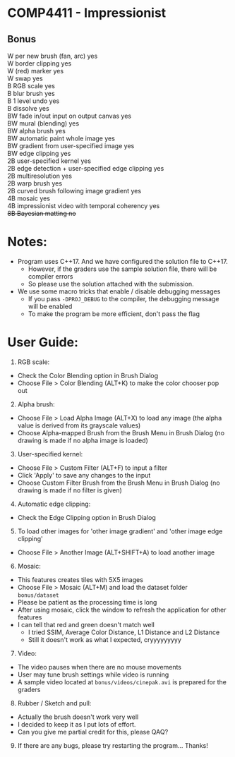 # COMP4411 - Impressionist

## Bonus

W per new brush (fan, arc)						yes  
W border clipping					yes  
W (red) marker						yes  
W swap							yes  
B RGB scale						yes  
B blur brush					yes  
B 1 level undo						yes  
B dissolve						yes  
BW fade in/out input on output canvas			yes  
BW mural (blending)					yes  
BW alpha brush						yes  
BW automatic paint whole image				yes  
BW gradient from user-specified image			yes  
BW edge clipping					yes  
2B user-specified kernel				yes  
2B edge detection + user-specified edge clipping	yes  
2B multiresolution					yes  
2B warp brush						yes  
2B curved brush following image gradient		yes  
4B mosaic						yes  
4B impressionist video with temporal coherency		yes  
~~8B Bayesian matting					no~~  

# Notes:
- Program uses C++17. And we have configured the solution file to C++17.
  - However, if the graders use the sample solution file, there will be compiler errors
  - So please use the solution attached with the submission.
- We use some macro tricks that enable / disable debugging messages
  - If you pass `-DPROJ_DEBUG` to the compiler, the debugging message will be enabled
  - To make the program be more efficient, don't pass the flag

# User Guide:  
1. RGB scale: 
 - Check the Color Blending option in Brush Dialog
 - Choose File > Color Blending (ALT+K) to make the color chooser pop out  

2. Alpha brush: 
 - Choose File > Load Alpha Image (ALT+X) to load any image (the alpha value is derived from its grayscale values)
 - Choose Alpha-mapped Brush from the Brush Menu in Brush Dialog (no drawing is made if no alpha image is loaded)

3. User-specified kernel:   
 - Choose File > Custom Filter (ALT+F) to input a filter  
 - Click 'Apply' to save any changes to the input  
 - Choose Custom Filter Brush from the Brush Menu in Brush Dialog (no drawing is made if no filter is given)

4. Automatic edge clipping:
 - Check the Edge Clipping option in Brush Dialog  

5. To load other images for 'other image gradient' and 'other image edge clipping'
 - Choose File > Another Image (ALT+SHIFT+A) to load another image  

6. Mosaic:  
 - This features creates tiles with 5X5 images
 - Choose File > Mosaic (ALT+M) and load the dataset folder `bonus/dataset` 
 - Please be patient as the processing time is long
 - After using mosaic, click the window to refresh the application for other features
 - I can tell that red and green doesn't match well
   - I tried SSIM, Average Color Distance, L1 Distance and L2 Distance
   - Still it doesn't work as what I expected, cryyyyyyyyy

7. Video:   
 - The video pauses when there are no mouse movements
 - User may tune brush settings while video is running
 - A sample video located at `bonus/videos/cinepak.avi` is prepared for the graders

8. Rubber / Sketch and pull:
 - Actually the brush doesn't work very well
 - I decided to keep it as I put lots of effort.
 - Can you give me partial credit for this, please QAQ?

9.  If there are any bugs, please try restarting the program... Thanks!
